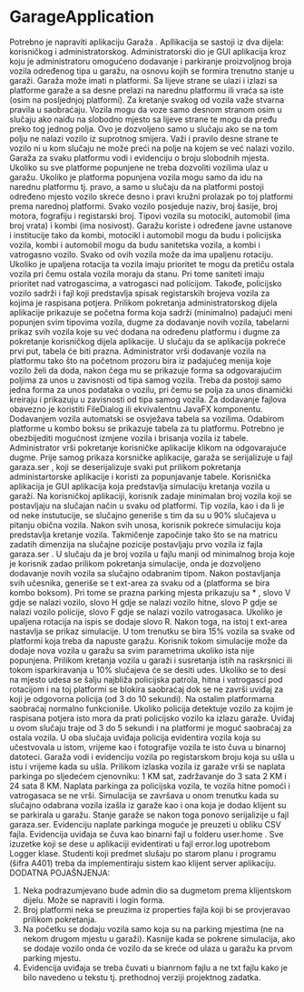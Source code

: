 # GarageApplication
Potrebno je napraviti aplikaciju Garaža . Apllikacija se sastoji iz dva dijela: korisničkog i
administratorskog. Administratorski dio je GUI aplikacija kroz koju je administratoru omogućeno
dodavanje i parkiranje proizvoljnog broja vozila određenog tipa u garažu, na osnovu kojih se
formira trenutno stanje u garaži. Garaža može imati n platformi.
Sa lijeve strane se ulazi i izlazi sa platforme garaže a sa desne prelazi na narednu platformu ili
vraća sa iste (osim na posljednjoj platformi). Za kretanje svakog od vozila važe stvarna pravila u
saobraćaju. Vozila mogu da voze samo desnom stranom osim u slučaju ako naiđu na slobodno
mjesto sa lijeve strane te mogu da pređu preko tog jednog polja. Ovo je dozvoljeno samo u
slučaju ako se na tom polju ne nalazi vozilo iz suprotnog smijera. Važi i pravilo desne strane te
vozilo ni u kom slučaju ne može preći na polje na kojem se već nalazi vozilo. Garaža za svaku
platformu vodi i evidenciju o broju slobodnih mjesta. Ukoliko su sve platforme popunjene ne
treba dozvoliti vozilima ulaz u garažu. Ukoliko je platforma popunjena vozila mogu samo da idu
na narednu platformu tj. pravo, a samo u slučaju da na platformi postoji određeno mjesto vozilo
skreće desno i pravi kružni prolazak po toj platformi prema narednoj platformi.
Svako vozilo posjeduje naziv, broj šasije, broj motora, fografiju i registarski broj. Tipovi vozila su
motocikl, automobil (ima broj vrata) i kombi (ima nosivost). Garažu koriste i određene javne
ustanove i institucije tako da kombi, motocikl i automobil mogu da budu i policijska vozila, kombi
i automobil mogu da budu sanitetska vozila, a kombi i vatrogasno vozilo. Svako od ovih vozila
može da ima upaljenu rotaciju. Ukoliko je upaljena rotacija ta vozila imaju prioritet te mogu da
pretiču ostala vozila pri čemu ostala vozila moraju da stanu. Pri tome saniteti imaju prioritet nad
vatrogascima, a vatrogasci nad policijom. Takođe, policijsko vozilo sadrži i fajl koji predstavlja
spisak registarskih brojeva vozila za kojima je raspisana potjera.
Prilikom pokretanja administratorskog dijela aplikacije prikazuje se početna forma koja sadrži
(minimalno) padajući meni popunjen svim tipovima vozila, dugme za dodavanje novih vozila,
tabelarni prikaz svih vozila koje su već dodana na određenu platformu i dugme za pokretanje
korisničkog dijela aplikacije. U slučaju da se aplikacija pokreće prvi put, tabela će biti prazna.
Administrator vrši dodavanje vozila na platformu tako što na početnom prozoru bira iz
padajućeg menija koje vozilo želi da doda, nakon čega mu se prikazuje forma sa odgovarajućim
poljima za unos u zavisnosti od tipa samog vozila. Treba da postoji samo jedna forma za unos
podataka o vozilu, pri čemu se polja za unos dinamički kreiraju i prikazuju u zavisnosti od tipa
samog vozila. Za dodavanje fajlova obavezno je koristiti FileDialog ili ekvivalentnu JavaFX
komponentu. Dodavanjem vozila automatski se osvježava tabela sa vozilima. Odabirom
platforme u kombo boksu se prikazuje tabela za tu platformu. Potrebno je obezbijediti
mogućnost izmjene vozila i brisanja vozila iz tabele. Administrator vrši pokretanje korisničke
aplikacije klikom na odgovarajuće dugme. Prije samog prikaza korsničke aplikacije, garaža se
serijalizuje u fajl garaza.ser , koji se deserijalizuje svaki put prilikom pokretanja administartorske
aplikacije i koristi za popunjavanje tabele.
Korisnička aplikacija je GUI aplikacija koja predstavlja simulaciju kretanja vozila u garaži. Na
korisničkoj aplikaciji, korisnik zadaje minimalan broj vozila koji se postavljaju na slučajan način u
svaku od platformi. Tip vozila, kao i da li je od neke instutucije, se slučajno generiše s tim da su
u 90% slučajeva u pitanju obična vozila. Nakon svih unosa, korisnik pokreće simulaciju koja
predstavlja kretanje vozila. Takmičenje započinje tako što se na matricu zadatih dimenzija na
slučajne pozicije postavljaju prvo vozila iz fajla garaza.ser . U slučaju da je broj vozila u fajlu
manji od minimalnog broja koje je korisnik zadao prilikom pokretanja simulacije, onda je
dozvoljeno dodavanje novih vozila sa slučajno odabranim tipom. Nakon postavljanja svih
učesnika, generiše se t ext-area za svaku od a (platforma se bira kombo boksom). Pri tome se
prazna parking mjesta prikazuju sa * , slovo V gdje se nalazi vozilo, slovo H gdje se nalazi vozilo
hitne, slovo P gdje se nalazi vozilo policije, slovo F gdje se nalazi vozilo vatrogasaca. Ukoliko je
upaljena rotacija na ispis se dodaje slovo R. Nakon toga, na istoj t ext-area nastavlja se prikaz
simulacije. U tom trenutku se bira 15% vozila sa svake od platformi koja treba da napuste
garažu. Korisnik tokom simulacije može da dodaje nova vozila u garažu sa svim parametrima
ukoliko ista nije popunjena. Prilikom kretanja vozila u garaži i susretanja istih na raskrsnici ili
tokom isparkiravanja u 10% slučajeva će se desiti udes. Ukoliko se to desi na mjesto udesa se
šalju najbliža policijska patrola, hitna i vatrogasci pod rotacijom i na toj platformi se blokira
saobraćaj dok se ne završi uviđaj za koji je odgovorna policija (od 3 do 10 sekundi). Na ostalim
platformama saobraćaj normalno funkcioniše. Ukoliko policija detektuje vozilo za kojim je
raspisana potjera isto mora da prati policijsko vozilo ka izlazu garaže. Uviđaj u ovom slučaju
traje od 3 do 5 sekundi i na platformi je moguć saobraćaj za ostala vozila. U oba slučaja uviđaja
policija evidentira vozila koja su učestvovala u istom, vrijeme kao i fotografije vozila te isto čuva
u binarnoj datoteci.
Garaža vodi i evidenciju vozila po registarskom broju koja su ušla u istu i vrijeme kada su ušla.
Prilikom izlaska vozila iz garaže vrši se naplata parkinga po sljedećem cjenovniku: 1 KM sat,
zadržavanje do 3 sata 2 KM i 24 sata 8 KM. Naplata parkinga za policijska vozila, te vozila hitne
pomoći i vatrogasaca se ne vrši.
Simulacija se završava u onom trenutku kada su slučajno odabrana vozila izašla iz garaže kao i
ona koja je dodao klijent su se parkirala u garažu. Stanje garaže se nakon toga ponovo
serijalizije u fajl garaza.ser.
Evidenciju naplate parkinga moguće je preuzeti u obliku CSV fajla. Evidencija uviđaja se čuva
kao binarni fajl u folderu user.home . Sve izuzetke koji se dese u aplikaciji evidentirati u fajl
error.log upotrebom Logger klase.
Studenti koji predmet slušaju po starom planu i programu (šifra A401) treba da implementiraju
sistem kao klijent server aplikaciju.
DODATNA POJAŠNJENJA:
1. Neka podrazumjevano bude admin dio sa dugmetom prema klijentskom dijelu. Može se
napraviti i login forma.
2. Broj platformi neka se preuzima iz properties fajla koji bi se provjeravao prilikom pokretanja.
3. Na početku se dodaju vozila samo koja su na parking mjestima (ne na nekom drugom mjestu
u garaži). Kasnije kada se pokrene simulacija, ako se dodaje vozilo onda će vozilo da se kreće
od ulaza u garažu ka prvom parking mjestu.
4. Evidencija uviđaja se treba čuvati u bianrnom fajlu a ne txt fajlu kako je bilo navedeno u
tekstu tj. prethodnoj verziji projektnog zadatka.
